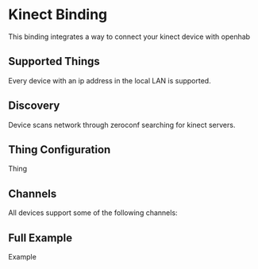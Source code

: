 # Kinect Binding

This binding integrates a way to connect your kinect device with openhab 

## Supported Things

Every device with an ip address in the local LAN is supported.

## Discovery

Device scans network through zeroconf searching for kinect servers.

## Thing Configuration

Thing

## Channels

All devices support some of the following channels:

## Full Example

Example
